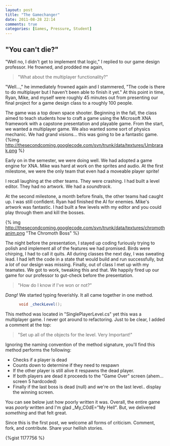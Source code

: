 ```yaml
---
layout: post
title: "The Gamechanger"
date: 2011-08-28 22:14
comments: true
categories: [Games, Pressure, Student]
---
```

## "You can't die?" ##
"Well no, I didn't get to implement that logic," 
I replied to our game design professor.
He frowned, and prodded me again, 
   >"What about the multiplayer functionality?"

"Well...," he immediately frowned again and I stammered, "The code is there to do multiplayer but
I haven't been able to finish it yet." At this point in time, Ryan, Mike, and myself were roughly 45 minutes out from presenting our final project
for a game design class to a roughly 100 people. 


The game was a top down space shooter. Beginning in the fall, the class aimed to teach
students how to craft a game using the Microsoft XNA framework with a capstone presentation and playable game. From the start, we wanted a multiplayer game.
We also wanted some sort of physics mechanic. We had grand visions... this was going to be a fantastic game.
{%img http://thesecondcoming.googlecode.com/svn/trunk/data/textures/Umbrarak.png %}

<!--more-->
Early on in the semester, we were doing well. We had adopted a game engine for XNA. Mike was hard at work on the sprites and audio. At the first milestone,
we were the only team that even had a moveable player sprite!

I recall laughing at the other teams. They were crashing. I had built a level editor. They had no artwork. We had a *soundtrack*.

At the second milestone, a month before finals, the other teams had caught up. I was still confident. Ryan had finished the AI for enemies. Mike's artwork was fantastic.
I had built a few levels with my editor and you could play through them and kill the bosses.

{% img http://thesecondcoming.googlecode.com/svn/trunk/data/textures/chromothanim.png "The Chromoth Boss" %}

The night before the presentation, I stayed up coding furiously trying to polish and implement all of the features we had promised. Birds were chirping, I had to call it quits.
All during classes the next day, I was sweating lead. I had left the code in a state that would build and run successfully, but a *lot* of our design was missing. Finally, out of class
I met up with my teamates. We got to work, tweaking this and that. We happily fired up our game for our professor to gut-check before the presentation.

> "How do I know if I've won or not?"

*Dang!* We started typing feverishly. It all came together in one method.


``` csharp
      void _checkLevel();
```


This method was located in "SinglePlayerLevel.cs" yet this was a multiplayer game. I never got around to refactoring. Just to be clear, I added a comment at the top:

> "Set up all of the objects for the level. Very Important!"

Ignoring the naming convention of the method signature, you'll find this method performs the following:

* Checks if a player is dead
* Counts down to determine if they need to respawn 
* If the other player is still alive it respawns the dead player. 
* If both players are dead it proceeds to the "Game Over" screen (ahem... screen 5 hardcoded)
* Finally if the last boss is dead (null) and we're on the last level.. display the winning screen.

You can see below just how poorly written it was. Overall, the entire game was *poorly* written and I'm glad _My_C0dE="My Hell".  But, we delivered *something* and that felt great. 

Since this is the first post, we welcome all forms of criticism. Comment, fork, and contribute. Share your hellish stories.

{%gist 1177756 %}
